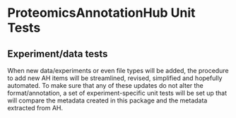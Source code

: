 # ProteomicsAnnotationHub Unit Tests

## Experiment/data tests

When new data/experiments or even file types will be added, the
procedure to add new AH items will be streamlined, revised, simplified
and hopefully automated. To make sure that any of these updates do not
alter the format/annotation, a set of experiment-specific unit tests
will be set up that will compare the metadata created in this package
and the metadata extracted from AH.


